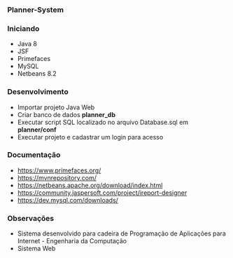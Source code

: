 ### Planner-System

### Iniciando
- Java 8
- JSF
- Primefaces
- MySQL
- Netbeans 8.2

### Desenvolvimento
- Importar projeto Java Web
- Criar banco de dados **planner_db**
- Executar script SQL localizado no arquivo Database.sql em **planner/conf**
- Executar projeto e cadastrar um login para acesso

### Documentação
- https://www.primefaces.org/
- https://mvnrepository.com/
- https://netbeans.apache.org/download/index.html
- https://community.jaspersoft.com/project/ireport-designer
- https://dev.mysql.com/downloads/

### Observações
- Sistema desenvolvido para cadeira de Programação de Aplicações para Internet - Engenharia da Computação
- Sistema Web
